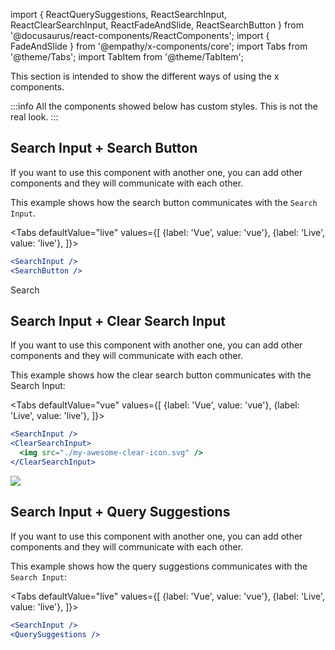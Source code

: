 import { ReactQuerySuggestions, ReactSearchInput, ReactClearSearchInput, ReactFadeAndSlide, ReactSearchButton } from '@docusaurus/react-components/ReactComponents';
import { FadeAndSlide } from '@empathy/x-components/core';
import Tabs from '@theme/Tabs';
import TabItem from '@theme/TabItem';


This section is intended to show the different ways of using the x components.

:::info
All the components showed below has custom styles. This is not the real look.
:::

## Search Input + Search Button

If you want to use this component with another one, you can add other components and they will communicate with each other.

This example shows how the search button communicates with the `Search Input`.


<Tabs
  defaultValue="live"
  values={[
    {label: 'Vue', value: 'vue'},
    {label: 'Live', value: 'live'},
  ]}>
  <TabItem value="vue">

  ```jsx
<SearchInput />
<SearchButton />
  ```

  </TabItem>
  <TabItem value="live">

  <ReactSearchInput /><ReactSearchButton> Search </ReactSearchButton>

  </TabItem>
</Tabs>


## Search Input + Clear Search Input

If you want to use this component with another one, you can add other components and they will communicate with each other.

This example shows how the clear search button communicates with the Search Input:

<Tabs
  defaultValue="vue"
  values={[
    {label: 'Vue', value: 'vue'},
    {label: 'Live', value: 'live'},
  ]}>
  <TabItem value="vue">

  ```jsx
<SearchInput />
<ClearSearchInput>
    <img src="./my-awesome-clear-icon.svg" />
</ClearSearchInput>
  ```

  </TabItem>
  <TabItem value="live">
   <div style={{display:'flex',alignItems:'center'}} ><ReactSearchInput></ReactSearchInput><ReactClearSearchInput><img style={{height:'16px',margin:'0',border:'0'}}
   src="https://image.flaticon.com/icons/svg/864/864393.svg" /></ReactClearSearchInput></div>
  </TabItem>
</Tabs>


## Search Input + Query Suggestions

If you want to use this component with another one, you can add other components and they will communicate with each other.

This example shows how the query suggestions communicates with the `Search Input`:

<Tabs
  defaultValue="live"
  values={[
    {label: 'Vue', value: 'vue'},
    {label: 'Live', value: 'live'},
  ]}>
  <TabItem value="vue">

  ```jsx
  <SearchInput />
  <QuerySuggestions />
  ```

   </TabItem>
   <TabItem value="live">
        <ReactSearchInput></ReactSearchInput><ReactQuerySuggestions animation={FadeAndSlide}/>
   </TabItem>
</Tabs>

